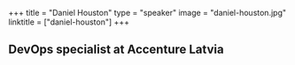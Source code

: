 +++
title = "Daniel Houston"
type = "speaker"
image = "daniel-houston.jpg"
linktitle = ["daniel-houston"]
+++

<h2>DevOps specialist at Accenture Latvia</h2>